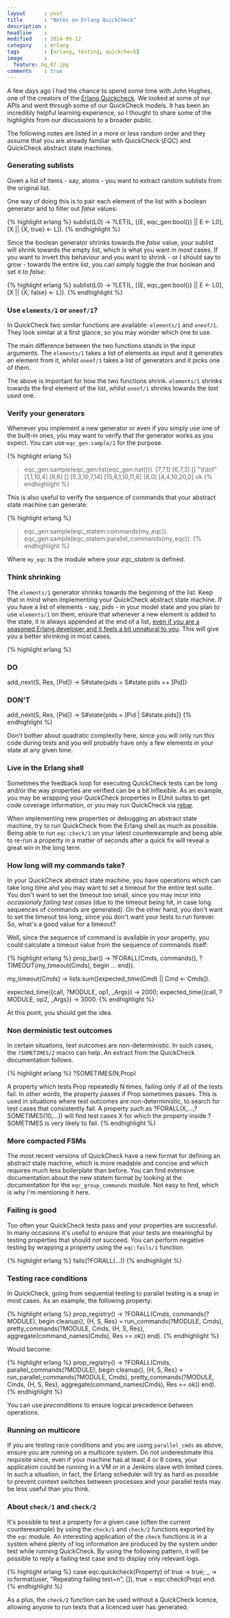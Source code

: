```yaml
---
layout      : post
title       : "Notes on Erlang QuickCheck"
description :
headline    :
modified    : 2014-09-12
category    : erlang
tags        : [erlang, testing, quickcheck]
image       :
  feature: bg_07.jpg
comments    : true
---
```


A few days ago I had the chance to spend some time with John Hughes,
one of the creators of the [Erlang
Quickcheck](http://www.quviq.com/products/erlang-quickcheck/).
We looked at some of our APIs and went through some of our QuickCheck models.
It has been an incredibly helpful learning experience, so I thought to
share some of the highlights from our discussions to a broader public.

The following notes are listed in a more or less random order
and they assume that you are already familiar with QuickCheck (_EQC_) and
QuickCheck abstract state machines.

### Generating sublists

Given a list of items - say, atoms - you want to extract random sublists
from the original list.

One way of doing this is to pair
each element of the list with a boolean generator and to filter out
_false_ values:

{% highlight erlang %}
sublist(L0) ->
  ?LET(L, [{E, eqc_gen:bool()} || E <- L0], [X || {X, true} <- L]).
{% endhighlight %}

Since the boolean generator shrinks towards the _false_ value, your
sublist will shrink towards the empty list, which is
what you want in most cases. If you want to invert this behaviour and
you want to shrink - or I should say to grow - towards the entire list, you can
simply toggle the _true_ boolean and set it to _false_:

{% highlight erlang %}
sublist(L0) ->
  ?LET(L, [{E, eqc_gen:bool()} || E <- L0], [X || {X, false} <- L]).
{% endhighlight %}

### Use `elements/1` or `oneof/1`?

In QuickCheck two similar functions are available: `elements/1` and
`oneof/1`. They look similar at a first glance, so you may wonder
which one to use.

The main difference between the two functions stands in the input arguments.
The `elements/1` takes a list of elements as input and it generates an
element from it, whilst `oneof/1` takes a list of generators and it
picks one of them.

The above is important for how the two functions shrink. `elements/1`
shrinks towards the first element of the list, whilst `oneof/1`
shrinks towards the _last used_ one.

### Verify your generators

Whenever you implement a new generator or even if you simply use one
of the built-in ones, you may want to verify that the generator works
as you expect. You can use `eqc_gen:sample/1` for the purpose.

{% highlight erlang %}
> eqc_gen:sample(eqc_gen:list(eqc_gen:nat())).
[7,7,1]
[6,7,3]
[]
"\t\b\f"
[1,1,10,4]
[9,6]
[]
[5,3,10,7,14]
[15,6,1,10,11,6]
[8,0]
[4,4,10,20,0]
ok
{% endhighlight %}

This is also useful to verify the sequence of commands that your abstract state
machine can generate:

{% highlight erlang %}
> eqc_gen:sample(eqc_statem:commands(my_eqc)).
> eqc_gen:sample(eqc_statem:parallel_commands(my_eqc)).
{% endhighlight %}

Where `my_eqc` is the module where your _eqc_statem_ is defined.

### Think shrinking

The `elements/1` generator shrinks towards the beginning of the list.
Keep that in mind when implementing your QuickCheck abstract state machine. If
you have a list of elements - say, pids - in your model state and you
plan to use `elements/1` on them, ensure that whenever a new element is added
to the state, it is always appended at the end of a list, [even if you
are a seasoned Erlang developer and it feels a bit unnatural to
you](http://www.erlang.org/doc/efficiency_guide/myths.html#id56691). This
will give you a better shrinking in most cases.

{% highlight erlang %}
### DO
add_next(S, Res, [Pid]) ->
  S#state{pids = S#state.pids ++ [Pid]}

### DON'T
add_next(S, Res, [Pid]) ->
  S#state{pids = [Pid | S#state.pids]}
{% endhighlight %}

Don't bother about quadratic complexity here, since you will only run
this code during tests and you will probably have only a few elements
in your state at any given time.

### Live in the Erlang shell

Sometimes the feedback loop for executing QuickCheck tests can be
long and/or the way properties are verified can be a bit
inflexible. As an example, you may be wrapping your QuickCheck
properties in EUnit suites to get code coverage information, or you
may run QuickCheck via [rebar](https://github.com/basho/rebar).

When implementing new properties or debugging an abstract state
machine, try to run QuickCheck from the Erlang shell as much as
possible. Being able to run `eqc:check/1` on your latest
counterexample and being able to re-run a property in a matter of
seconds after a quick fix will reveal a great win in the long term.

### How long will my commands take?

In your QuickCheck abstract state machine, you have operations which can take
long time and you may want to set a timeout for the entire test suite. You don't
want to set the timeout too small, since you may incur into _occasionaly
failing test cases_ (due to the timeout being hit, in case long
sequences of commands are generated). On the other hand, you don't
want to set the timeout too long, since you don't want your tests to
run forever. So, what's a good value for a timeout?

Well, since the sequence of command is available in your property, you
could calculate a timeout value from the sequence of commands itself:

{% highlight erlang %}
prop_bar() ->
   ?FORALL(Cmds, commands(),
     ?TIMEOUT(my_timeout(Cmds),
       begin
        ...
       end)).

my_timeout(Cmds) ->
  lists:sum([expected_time(Cmd) || Cmd <- Cmds]).

expected_time({call, ?MODULE, op1, _Args}) ->
  2000;
expected_time({call, ?MODULE, op2, _Args}) ->
  3000.
{% endhighlight %}

At this point, you should get the idea.

### Non derministic test outcomes

In certain situations, test outcomes are non-deterministic.
In such cases, the `?SOMETIMES/2` macro can help.
An extract from the QuickCheck documentation follows.

{% highlight erlang %}
?SOMETIMES(N,Prop)

A property which tests Prop repeatedly N times, failing only if all of the
tests fail. In other words, the property passes if Prop sometimes passes.
This is used in situations where test outcomes are non-deterministic,
to search for test cases that consistently fail.
A property such as ?FORALL(X,...,?SOMETIMES(10,...)) will find test cases X for
which the property inside ?SOMETIMES is very likely to fail.
{% endhighlight %}

### More compacted FSMs

The most recent versions of QuickCheck have a new format for defining
an abstract state machine, which is more readable and concise and which requires
much less boilerplate than before. You can
find extensive documentation about the new _statem_ format by looking at the
documentation for the `eqc_group_commands` module. Not easy to find, which is
why I'm mentioning it here.

### Failing is good

Too often your QuickCheck tests pass and your properties are
successful. In many occasions it's useful to ensure that your tests
are meaningful by testing properties that should *not* succeed. You
can perform negative testing by wrapping a property using the
`eqc:fails/1` function.

{% highlight erlang %}
fails(?FORALL(...))
{% endhighlight %}

### Testing race conditions

In QuickCheck, going from sequential testing to parallel testing is a
snap in most cases. As an example, the following property:

{% highlight erlang %}
prop_registry() ->
  ?FORALL(Cmds, commands(?MODULE),
    begin
      cleanup(),
      {H, S, Res} = run_commands(?MODULE, Cmds),
      pretty_commands(?MODULE, Cmds, {H, S, Res},
                      aggregate(command_names(Cmds),
                      Res == ok))
    end).
{% endhighlight %}

Would become:

{% highlight erlang %}
prop_registry() ->
  ?FORALL(Cmds, parallel_commands(?MODULE),
    begin
      cleanup(),
      {H, S, Res} = run_parallel_commands(?MODULE, Cmds),
      pretty_commands(?MODULE, Cmds, {H, S, Res},
                      aggregate(command_names(Cmds),
                      Res == ok))
    end).
{% endhighlight %}

You can use _preconditions_ to ensure logical precedence between operations.

### Running on multicore

If you are testing race conditions and you are using `parallel_cmds` as above,
ensure you are running on a multicore system. Do not underestimate
this requisite since, even if your machine has at least 4 or 8 cores,
your application could be running in a VM or in a Jenkins slave with
limited cores. In such a situation, in fact, the Erlang scheduler will
try as hard as possible to prevent context switches between processes
and your parallel tests may be less useful than you think.

### About `check/1` and `check/2`

It's possible to test a property for a given case (often the current
counterexample) by using the `check/1` and `check/2` functions
exported by the `eqc` module. An interesting application of the
`check` functions is in a system where plenty of log information are
produced by the system under test while running QuickCheck. By using
the following pattern, it will be possible to reply a failing test
case and to display only relevant logs.

{% highlight erlang %}
case eqc:quickcheck(Property) of
        true -> true;
        _    -> io:format(user, "Repeating failing test~n", []),
                true = eqc:check(Prop)
end.
{% endhighlight %}

As a plus, the `check/2` function can be used without a QuickCheck
licence, allowing anyone to run tests that a licenced user has
generated.
